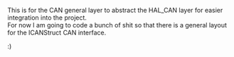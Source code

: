 This is for the CAN general layer to abstract the HAL_CAN layer for easier integration into the project. \
For now I am going to code a bunch of shit so that there is a general layout for the ICANStruct CAN interface. 

:)